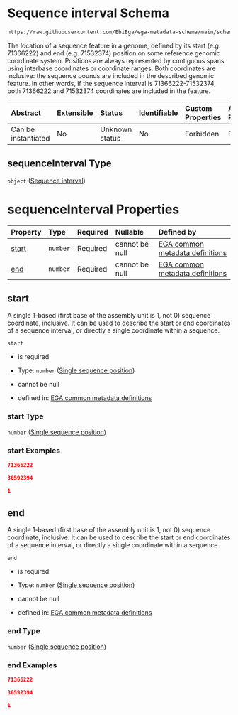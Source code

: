 # Sequence interval Schema

```txt
https://raw.githubusercontent.com/EbiEga/ega-metadata-schema/main/schemas/EGA.common-definitions.json#/$defs/sequenceCoordinates/properties/sequenceInterval
```

The location of a sequence feature in a genome, defined by its start (e.g. 71366222) and end (e.g. 71532374) position on some reference genomic coordinate system. Positions are always represented by contiguous spans using interbase coordinates or coordinate ranges. Both coordinates are inclusive: the sequence bounds are included in the described genomic feature. In other words, if the sequence interval is 71366222-71532374, both 71366222 and 71532374 coordinates are included in the feature.

| Abstract            | Extensible | Status         | Identifiable | Custom Properties | Additional Properties | Access Restrictions | Defined In                                                                                           |
| :------------------ | :--------- | :------------- | :----------- | :---------------- | :-------------------- | :------------------ | :--------------------------------------------------------------------------------------------------- |
| Can be instantiated | No         | Unknown status | No           | Forbidden         | Forbidden             | none                | [EGA.common-definitions.json\*](../../../schemas/EGA.common-definitions.json "open original schema") |

## sequenceInterval Type

`object` ([Sequence interval](ega-4-defs-sequence-coordinates-properties-sequence-interval.md))

# sequenceInterval Properties

| Property        | Type     | Required | Nullable       | Defined by                                                                                                                                                                                                                                                                                                             |
| :-------------- | :------- | :------- | :------------- | :--------------------------------------------------------------------------------------------------------------------------------------------------------------------------------------------------------------------------------------------------------------------------------------------------------------------- |
| [start](#start) | `number` | Required | cannot be null | [EGA common metadata definitions](ega-4-defs-sequence-coordinates-properties-sequence-interval-properties-single-sequence-position.md "https://raw.githubusercontent.com/EbiEga/ega-metadata-schema/main/schemas/EGA.common-definitions.json#/$defs/sequenceCoordinates/properties/sequenceInterval/properties/start") |
| [end](#end)     | `number` | Required | cannot be null | [EGA common metadata definitions](ega-4-defs-sequence-coordinates-properties-sequence-interval-properties-single-sequence-position-1.md "https://raw.githubusercontent.com/EbiEga/ega-metadata-schema/main/schemas/EGA.common-definitions.json#/$defs/sequenceCoordinates/properties/sequenceInterval/properties/end") |

## start

A single 1-based (first base of the assembly unit is 1, not 0) sequence coordinate, inclusive. It can be used to describe the start or end coordinates of a sequence interval, or directly a single coordinate within a sequence.

`start`

*   is required

*   Type: `number` ([Single sequence position](ega-4-defs-sequence-coordinates-properties-sequence-interval-properties-single-sequence-position.md))

*   cannot be null

*   defined in: [EGA common metadata definitions](ega-4-defs-sequence-coordinates-properties-sequence-interval-properties-single-sequence-position.md "https://raw.githubusercontent.com/EbiEga/ega-metadata-schema/main/schemas/EGA.common-definitions.json#/$defs/sequenceCoordinates/properties/sequenceInterval/properties/start")

### start Type

`number` ([Single sequence position](ega-4-defs-sequence-coordinates-properties-sequence-interval-properties-single-sequence-position.md))

### start Examples

```json
71366222
```

```json
36592394
```

```json
1
```

## end

A single 1-based (first base of the assembly unit is 1, not 0) sequence coordinate, inclusive. It can be used to describe the start or end coordinates of a sequence interval, or directly a single coordinate within a sequence.

`end`

*   is required

*   Type: `number` ([Single sequence position](ega-4-defs-sequence-coordinates-properties-sequence-interval-properties-single-sequence-position-1.md))

*   cannot be null

*   defined in: [EGA common metadata definitions](ega-4-defs-sequence-coordinates-properties-sequence-interval-properties-single-sequence-position-1.md "https://raw.githubusercontent.com/EbiEga/ega-metadata-schema/main/schemas/EGA.common-definitions.json#/$defs/sequenceCoordinates/properties/sequenceInterval/properties/end")

### end Type

`number` ([Single sequence position](ega-4-defs-sequence-coordinates-properties-sequence-interval-properties-single-sequence-position-1.md))

### end Examples

```json
71366222
```

```json
36592394
```

```json
1
```
